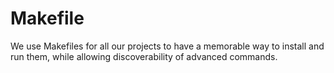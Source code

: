 # Makefile
We use Makefiles for all our projects to have a memorable way to install and run them, while allowing discoverability of advanced commands.
